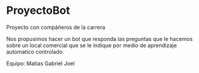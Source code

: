 # ProyectoBot
 Proyecto con compáñeros de la carrera

Nos propusimos hacer un bot que responda las preguntas que le hacemos sobre un local comercial que
se le indique por medio de aprendizaje automatico controlado

Equipo:
Matias
Gabriel
Joel
